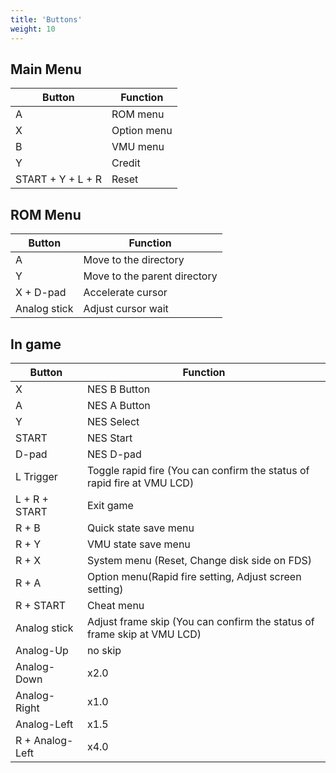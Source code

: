 ```yaml
---
title: 'Buttons'
weight: 10
---
```


## Main Menu

| Button            | Function    |
| ----------------- | ----------- |
| A                 | ROM menu    |
| X                 | Option menu |
| B                 | VMU menu    |
| Y                 | Credit      |
| START + Y + L + R | Reset       |

## ROM Menu

| Button       | Function                     |
| ------------ | ---------------------------- |
| A            | Move to the directory        |
| Y            | Move to the parent directory |
| X + D-pad    | Accelerate cursor            |
| Analog stick | Adjust cursor wait           |

## In game

| Button          | Function                                                                |
| --------------- | ----------------------------------------------------------------------- |
| X               | NES B Button                                                            |
| A               | NES A Button                                                            |
| Y               | NES Select                                                              |
| START           | NES Start                                                               |
| D-pad           | NES D-pad                                                               |
| L Trigger       | Toggle rapid fire (You can confirm the status of rapid fire at VMU LCD) |
| L + R + START   | Exit game                                                               |
| R + B           | Quick state save menu                                                   |
| R + Y           | VMU state save menu                                                     |
| R + X           | System menu (Reset, Change disk side on FDS)                            |
| R + A           | Option menu(Rapid fire setting, Adjust screen setting)                  |
| R + START       | Cheat menu                                                              |
| Analog stick    | Adjust frame skip (You can confirm the status of frame skip at VMU LCD) |
| Analog-Up       | no skip                                                                 |
| Analog-Down     | x2.0                                                                    |
| Analog-Right    | x1.0                                                                    |
| Analog-Left     | x1.5                                                                    |
| R + Analog-Left | x4.0                                                                    |
